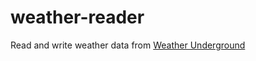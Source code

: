 weather-reader
==============

Read and write weather data from [Weather Underground](http://www.wunderground.com/history/)
